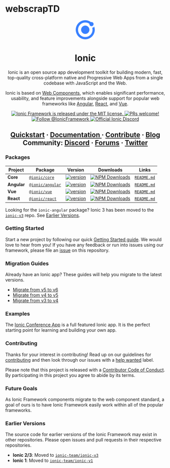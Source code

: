 # webscrapTD
<p align="center">
  <a href="#">
    <img alt="Ionic" src="https://github.com/ionic-team/ionic-framework/blob/main/.github/assets/logo.png?raw=true" width="60" />
  </a>
</p>

<h1 align="center">
  Ionic
</h1>

<p align="center">
  Ionic is an open source app development toolkit for building modern, fast, top-quality cross-platform native and Progressive Web Apps from a single codebase with JavaScript and the Web.
</p>
<p align="center">
  Ionic is based on <a href="https://www.webcomponents.org/introduction">Web Components</a>, which enables significant performance, usability, and feature improvements alongside support for popular web frameworks like <a href="https://angular.io/">Angular</a>, <a href="https://reactjs.com/">React</a>, and <a href="https://vuejs.org/">Vue</a>.

</p>

<p align="center">
  <a href="https://github.com/ionic-team/ionic-framework/blob/main/LICENSE">
    <img src="https://img.shields.io/badge/license-MIT-blue.svg" alt="Ionic Framework is released under the MIT license." />
  </a>
  <a href="https://github.com/ionic-team/ionic/blob/main/.github/CONTRIBUTING.md">
    <img src="https://img.shields.io/badge/PRs-welcome-brightgreen.svg" alt="PRs welcome!" />
  </a>
  <a href="https://twitter.com/Ionicframework">
    <img src="https://img.shields.io/twitter/follow/ionicframework.svg?label=Follow%20@IonicFramework" alt="Follow @IonicFramework">
  </a>
  <a href="https://ionic.link/discord">
    <img src="https://img.shields.io/discord/520266681499779082?color=7289DA&label=%23ionic&logo=discord&logoColor=white" alt="Official Ionic Discord" />
  </a>
</p>

<h2 align="center">
  <a href="https://ionicframework.com/getting-started/">Quickstart</a>
  <span> · </span>
  <a href="https://ionicframework.com/docs/">
    Documentation
  </a>
  <span> · </span>
  <a href="https://github.com/ionic-team/ionic/blob/main/.github/CONTRIBUTING.md">Contribute</a>
  <span> · </span>
  <a href="https://blog.ionicframework.com/">Blog</a>
  <br />
  Community: 
  <a href="https://ionic.link/discord">Discord</a>
  <span> · </span>
  <a href="https://forum.ionicframework.com/">Forums</a>
  <span> · </span>
  <a href="https://twitter.com/Ionicframework">Twitter</a>
</h2>

### Packages

| Project | Package | Version | Downloads| Links |
| ------- | ------- | ------- | -------- |:-----:|
| **Core** | [`@ionic/core`](https://www.npmjs.com/package/@ionic/core) | [![version](https://img.shields.io/npm/v/@ionic/core/latest.svg)](https://www.npmjs.com/package/@ionic/core) | <a href="https://www.npmjs.com/package/@ionic/core" target="_blank"><img src="https://img.shields.io/npm/dm/@ionic/core.svg" alt="NPM Downloads" /></a> | [`README.md`](core/README.md)
| **Angular** | [`@ionic/angular`](https://www.npmjs.com/package/@ionic/angular) | [![version](https://img.shields.io/npm/v/@ionic/angular/latest.svg)](https://www.npmjs.com/package/@ionic/angular) | <a href="https://www.npmjs.com/package/@ionic/angular" target="_blank"><img src="https://img.shields.io/npm/dm/@ionic/angular.svg" alt="NPM Downloads" /></a> | [`README.md`](angular/README.md)
| **Vue** | [`@ionic/vue`](https://www.npmjs.com/package/@ionic/vue) | [![version](https://img.shields.io/npm/v/@ionic/vue/latest.svg)](https://www.npmjs.com/package/@ionic/vue) | <a href="https://www.npmjs.com/package/@ionic/vue" target="_blank"><img src="https://img.shields.io/npm/dm/@ionic/vue.svg" alt="NPM Downloads" /></a> | [`README.md`](packages/vue/README.md)
| **React** | [`@ionic/react`](https://www.npmjs.com/package/@ionic/react) | [![version](https://img.shields.io/npm/v/@ionic/react/latest.svg)](https://www.npmjs.com/package/@ionic/react) | <a href="https://www.npmjs.com/package/@ionic/react" target="_blank"><img src="https://img.shields.io/npm/dm/@ionic/react.svg" alt="NPM Downloads" /></a> |[`README.md`](packages/react/README.md)

Looking for the `ionic-angular` package? Ionic 3 has been moved to the [`ionic-v3`](https://github.com/ionic-team/ionic-v3) repo. See [Earlier Versions](#earlier-versions).

### Getting Started

Start a new project by following our quick [Getting Started guide](https://ionicframework.com/getting-started/).
We would love to hear from you! If you have any feedback or run into issues using our framework, please file
an [issue](https://github.com/ionic-team/ionic/issues/new) on this repository.

### Migration Guides

Already have an Ionic app? These guides will help you migrate to the latest versions.

* [Migrate from v5 to v6](https://ionicframework.com/docs/reference/migration#migrating-from-ionic-5x-to-ionic-6x)
* [Migrate from v4 to v5](https://ionicframework.com/docs/reference/migration#migrating-from-ionic-4x-to-ionic-5x)
* [Migrate from v3 to v4](https://ionicframework.com/docs/reference/migration#migrating-from-ionic-30-to-ionic-40)

### Examples

The [Ionic Conference App](https://github.com/ionic-team/ionic-conference-app) is a full featured Ionic app.
It is the perfect starting point for learning and building your own app.

### Contributing

Thanks for your interest in contributing! Read up on our guidelines for
[contributing](https://github.com/ionic-team/ionic/blob/main/.github/CONTRIBUTING.md)
and then look through our issues with a [help wanted](https://github.com/ionic-team/ionic/issues?q=is%3Aopen+is%3Aissue+label%3A%22help+wanted%22)
label.

Please note that this project is released with a [Contributor Code of Conduct](https://github.com/ionic-team/ionic/blob/main/CODE_OF_CONDUCT.md). By participating in this project you agree to abide by its terms.

### Future Goals

As Ionic Framework components migrate to the web component standard, a goal of ours is to have Ionic Framework easily work within all of the popular frameworks.

### Earlier Versions

The source code for earlier versions of the Ionic Framework may exist in other repositories. Please open issues and pull requests in their respective repositories.

* **Ionic 2/3**: Moved to [`ionic-team/ionic-v3`](https://github.com/ionic-team/ionic-v3)
* **Ionic 1**: Moved to [`ionic-team/ionic-v1`](https://github.com/ionic-team/ionic-v1)
